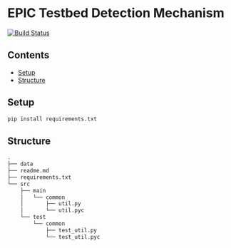 # EPIC Testbed Detection Mechanism

[![Build Status](https://travis-ci.org/DarrenAscione/epic-testbed.svg?branch=master)](https://travis-ci.org/DarrenAscione/epic-testbed)



## Contents

- [Setup](#setup)
- [Structure](#structure)

## Setup

```bash
pip install requirements.txt
```

## Structure

```bash
.
├── data
├── readme.md
├── requirements.txt
└── src
    ├── main
    │   └── common
    │       ├── util.py
    │       └── util.pyc
    └── test
        └── common
            ├── test_util.py
            └── test_util.pyc
```




